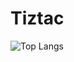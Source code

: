 # Tiztac





![Top Langs](https://github-readme-stats.vercel.app/api/top-langs/?username=anuraghazra&hide_progress=true)
